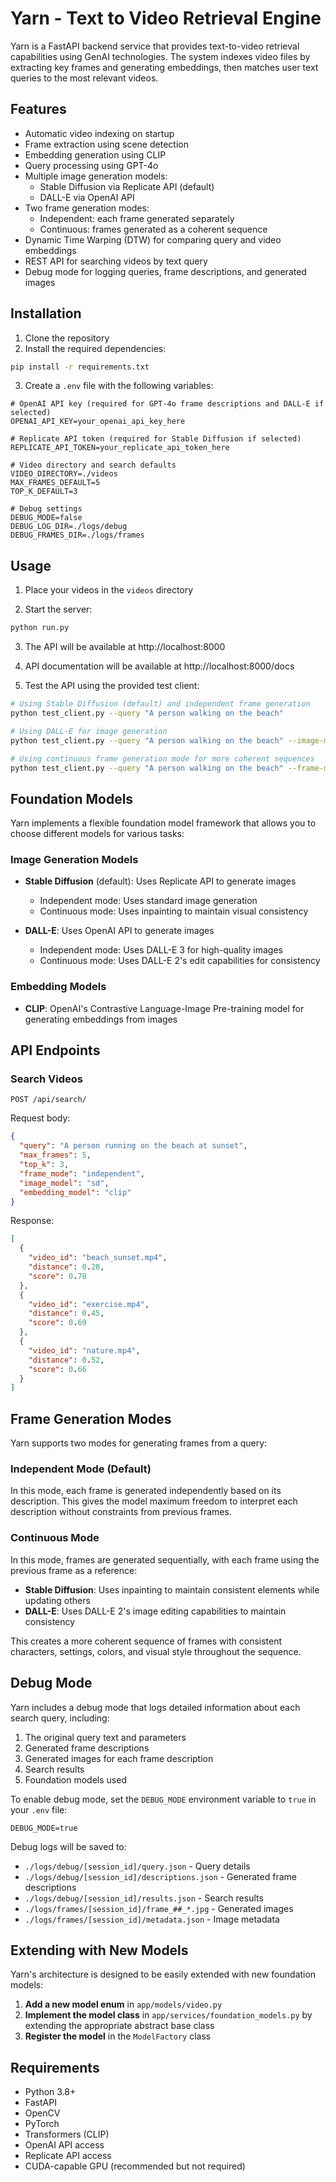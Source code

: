 # Yarn - Text to Video Retrieval Engine

Yarn is a FastAPI backend service that provides text-to-video retrieval capabilities using GenAI technologies. The system indexes video files by extracting key frames and generating embeddings, then matches user text queries to the most relevant videos.

## Features

- Automatic video indexing on startup
- Frame extraction using scene detection
- Embedding generation using CLIP
- Query processing using GPT-4o
- Multiple image generation models:
  - Stable Diffusion via Replicate API (default)
  - DALL-E via OpenAI API
- Two frame generation modes:
  - Independent: each frame generated separately
  - Continuous: frames generated as a coherent sequence
- Dynamic Time Warping (DTW) for comparing query and video embeddings
- REST API for searching videos by text query
- Debug mode for logging queries, frame descriptions, and generated images

## Installation

1. Clone the repository
2. Install the required dependencies:

```bash
pip install -r requirements.txt
```

3. Create a `.env` file with the following variables:

```
# OpenAI API key (required for GPT-4o frame descriptions and DALL-E if selected)
OPENAI_API_KEY=your_openai_api_key_here

# Replicate API token (required for Stable Diffusion if selected)
REPLICATE_API_TOKEN=your_replicate_api_token_here

# Video directory and search defaults
VIDEO_DIRECTORY=./videos
MAX_FRAMES_DEFAULT=5
TOP_K_DEFAULT=3

# Debug settings
DEBUG_MODE=false
DEBUG_LOG_DIR=./logs/debug
DEBUG_FRAMES_DIR=./logs/frames
```

## Usage

1. Place your videos in the `videos` directory

2. Start the server:

```bash
python run.py
```

3. The API will be available at http://localhost:8000

4. API documentation will be available at http://localhost:8000/docs

5. Test the API using the provided test client:

```bash
# Using Stable Diffusion (default) and independent frame generation
python test_client.py --query "A person walking on the beach"

# Using DALL-E for image generation
python test_client.py --query "A person walking on the beach" --image-model sd

# Using continuous frame generation mode for more coherent sequences
python test_client.py --query "A person walking on the beach" --frame-mode continuous
```

## Foundation Models

Yarn implements a flexible foundation model framework that allows you to choose different models for various tasks:

### Image Generation Models

- **Stable Diffusion** (default): Uses Replicate API to generate images
  - Independent mode: Uses standard image generation
  - Continuous mode: Uses inpainting to maintain visual consistency

- **DALL-E**: Uses OpenAI API to generate images
  - Independent mode: Uses DALL-E 3 for high-quality images
  - Continuous mode: Uses DALL-E 2's edit capabilities for consistency

### Embedding Models

- **CLIP**: OpenAI's Contrastive Language-Image Pre-training model for generating embeddings from images

## API Endpoints

### Search Videos

```
POST /api/search/
```

Request body:
```json
{
  "query": "A person running on the beach at sunset",
  "max_frames": 5,
  "top_k": 3,
  "frame_mode": "independent",
  "image_model": "sd",
  "embedding_model": "clip"
}
```

Response:
```json
[
  {
    "video_id": "beach_sunset.mp4",
    "distance": 0.28,
    "score": 0.78
  },
  {
    "video_id": "exercise.mp4",
    "distance": 0.45,
    "score": 0.69
  },
  {
    "video_id": "nature.mp4",
    "distance": 0.52,
    "score": 0.66
  }
]
```

## Frame Generation Modes

Yarn supports two modes for generating frames from a query:

### Independent Mode (Default)

In this mode, each frame is generated independently based on its description. This gives the model maximum freedom to interpret each description without constraints from previous frames.

### Continuous Mode

In this mode, frames are generated sequentially, with each frame using the previous frame as a reference:

- **Stable Diffusion**: Uses inpainting to maintain consistent elements while updating others
- **DALL-E**: Uses DALL-E 2's image editing capabilities to maintain consistency

This creates a more coherent sequence of frames with consistent characters, settings, colors, and visual style throughout the sequence.

## Debug Mode

Yarn includes a debug mode that logs detailed information about each search query, including:

1. The original query text and parameters
2. Generated frame descriptions
3. Generated images for each frame description
4. Search results
5. Foundation models used

To enable debug mode, set the `DEBUG_MODE` environment variable to `true` in your `.env` file:

```
DEBUG_MODE=true
```

Debug logs will be saved to:
- `./logs/debug/[session_id]/query.json` - Query details
- `./logs/debug/[session_id]/descriptions.json` - Generated frame descriptions
- `./logs/debug/[session_id]/results.json` - Search results
- `./logs/frames/[session_id]/frame_##_*.jpg` - Generated images
- `./logs/frames/[session_id]/metadata.json` - Image metadata

## Extending with New Models

Yarn's architecture is designed to be easily extended with new foundation models:

1. **Add a new model enum** in `app/models/video.py`
2. **Implement the model class** in `app/services/foundation_models.py` by extending the appropriate abstract base class
3. **Register the model** in the `ModelFactory` class

## Requirements

- Python 3.8+
- FastAPI
- OpenCV
- PyTorch
- Transformers (CLIP)
- OpenAI API access
- Replicate API access
- CUDA-capable GPU (recommended but not required)